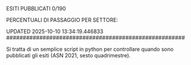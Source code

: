 ESITI PUBBLICATI 0/190 

PERCENTUALI DI PASSAGGIO PER SETTORE:

UPDATED 2025-10-10 13:34:19.446833
###################################################### 

Si tratta di un semplice script in python per controllare quando sono pubblicati gli esiti (ASN 2021, sesto quadrimestre).

